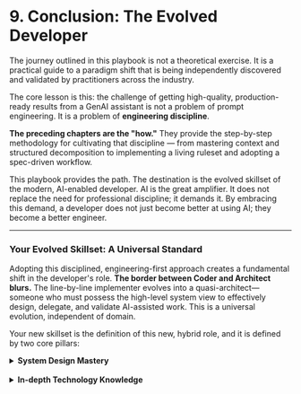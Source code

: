 # **9. Conclusion: The Evolved Developer**

The journey outlined in this playbook is not a theoretical exercise. It is a practical guide to a paradigm shift that is being independently discovered and validated by practitioners across the industry.

The core lesson is this: the challenge of getting high-quality, production-ready results from a GenAI assistant is not a problem of prompt engineering. It is a problem of **engineering discipline**.

**The preceding chapters are the "how."** They provide the step-by-step methodology for cultivating that discipline — from mastering context and structured decomposition to implementing a living ruleset and adopting a spec-driven workflow.

This playbook provides the path. The destination is the evolved skillset of the modern, AI-enabled developer. AI is the great amplifier. It does not replace the need for professional discipline; it demands it. By embracing this demand, a developer does not just become better at using AI; they become a better engineer.

---

### **Your Evolved Skillset: A Universal Standard**

Adopting this disciplined, engineering-first approach creates a fundamental shift in the developer's role. **The border between Coder and Architect blurs.** The line-by-line implementer evolves into a quasi-architect—someone who must possess the high-level system view to effectively design, delegate, and validate AI-assisted work. This is a universal evolution, independent of domain.

Your new skillset is the definition of this new, hybrid role, and it is defined by two core pillars:

<details>
<summary><b>System Design Mastery</b></summary>

This is the ability to think and operate at a higher level of abstraction, focusing on the strategic architecture of the system before diving into the tactical details of implementation. This is a universal skill.

*   **Architecture-first thinking:** You will master the art of investigating requirements, envisioning the end-state, and documenting the system's structure *before* any code is generated.
    *   ***Frontend Example:*** Designing the component hierarchy, state management strategy, and data flow for a new user-facing feature.
    *   ***Backend Example:*** Designing the microservice boundaries, API endpoints, and database schema for a new service.
*   **Constraint definition:** You will become an expert at defining clear success criteria and establishing the non-negotiable quality gates that guide the development process.
    *   ***Frontend Example:*** Defining performance budgets (e.g., Lighthouse scores), accessibility standards (WCAG), and browser support matrix.
    *   ***Backend Example:*** Defining API response time SLOs, error rate limits, and security requirements (e.g., OWASP Top 10).
*   **Rule-driven development:** You will learn to establish explicit, machine-readable guardrails that prevent shortcuts and ensure long-term consistency and maintainability.
    *   ***Frontend Example:*** Creating a comprehensive Storybook component library, enforcing styling rules with a linter, and defining reusable state selectors.
    *   ***Backend Example:*** Enforcing API design standards with a schema linter, creating a library of reusable middleware, and defining base classes for repositories.
*   **Critical Evaluation and Synthesis:** You will develop an expert ability to rapidly evaluate AI-generated artifacts, identify subtle flaws or deviations from best practices, and seamlessly synthesize that output into the existing codebase. This is the crucial skill of "managing the machine."
    *   ***Frontend Example:*** Reviewing an AI-generated component to ensure it correctly uses the design system, handles all accessibility states, and integrates cleanly with the existing state management hooks.
    *   ***Backend Example:*** Analyzing an AI-generated database query for performance bottlenecks, checking for potential race conditions in asynchronous code, and verifying that it adheres to established error handling patterns.

</details>

<br>

<details>
<summary><b>In-depth Technology Knowledge</b></summary>

This methodology demands a deeper understanding of the tools and platforms you work with. You cannot define effective rules for a system you do not thoroughly comprehend, whether it's a browser's rendering engine or a database's query planner.

*   **Platform and Framework Expertise:** You will develop a deep, working knowledge of your technology stack's core components and the nuanced interactions between them.
    *   ***Frontend Example:*** Understanding the React reconciliation algorithm, the nuances of the browser event loop, or how Webpack's code splitting works.
    *   ***Backend Example:*** Understanding the Node.js event loop, middleware execution order in Express, or the behavior of your chosen ORM.
*   **API Contract Design and Consumption:** You will master the art of defining and interacting with precise, stable API contracts that enable clear communication between services.
    *   ***Frontend Example:*** Architecting client-side data fetching strategies, managing API states (loading, error, success), and mocking API responses for testing.
    *   ***Backend Example:*** Designing RESTful endpoints or GraphQL schemas, defining data structures, and implementing authentication/authorization flows.
*   **System Integration Patterns:** You will become adept at identifying and implementing robust patterns for connecting disparate parts of a system into a reliable, cohesive whole.
    *   ***Frontend Example:*** Integrating with third-party authentication providers (e.g., Auth0), embedding external widgets, or managing communication between micro-frontends.
    *   ***Backend Example:*** Connecting services via message queues, integrating with payment gateways, or consuming data from third-party APIs.
*   **Data Modeling and Persistence:** You will gain expertise in designing efficient data models and selecting the appropriate persistence strategies to ensure performance and data integrity.
    *   ***Frontend Example:*** Architecting the shape of a complex client-side state store (e.g., Redux, Zustand) and managing persistence in browser storage (e.g., LocalStorage, IndexedDB).
    *   ***Backend Example:*** Designing relational database schemas, choosing appropriate NoSQL data structures, and implementing caching strategies.
*   **Quality and Verification Strategy:** You will learn to architect a comprehensive testing strategy that validates the system's correctness and reliability at every level.
    *   ***Frontend Example:*** Building a testing pyramid with unit tests (Jest), component tests (React Testing Library), and end-to-end user flow tests (Playwright/Cypress).
    *   ***Backend Example:*** Building a testing pyramid with unit tests for business logic, integration tests for API endpoints, and contract tests for inter-service communication.
*   **Holistic Lifecycle Awareness:** Your expertise will expand to cover the entire software lifecycle—from development to deployment and operations.
    *   ***Frontend Example:*** Mastering the build process (Vite/Webpack), optimizing bundle sizes, and configuring CI/CD pipelines to deploy static assets to a CDN.
    *   ***Backend Example:*** Understanding containerization (Docker), managing infrastructure-as-code (Terraform), and configuring CI/CD pipelines for service deployments.

</details>
